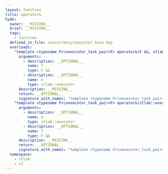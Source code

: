 ```yaml
---
layout: function
title: operator&
hyde:
  owner: __MISSING__
  brief: __MISSING__
  tags:
    - function
  defined_in_file: concurrency/executor_base.hpp
  overloads:
    "template <typename F>\nexecutor_task_pair<F> operator&(F &&, stlab::executor)":
      arguments:
        - description: __OPTIONAL__
          name: f
          type: F &&
        - description: __OPTIONAL__
          name: e
          type: stlab::executor
      description: __MISSING__
      return: __OPTIONAL__
      signature_with_names: "template <typename F>\nexecutor_task_pair<F> operator&(F && f, stlab::executor e)"
    "template <typename F>\nexecutor_task_pair<F> operator&(stlab::executor, F &&)":
      arguments:
        - description: __OPTIONAL__
          name: e
          type: stlab::executor
        - description: __OPTIONAL__
          name: f
          type: F &&
      description: __MISSING__
      return: __OPTIONAL__
      signature_with_names: "template <typename F>\nexecutor_task_pair<F> operator&(stlab::executor e, F && f)"
  namespace:
    - stlab
    - v1
---
```

